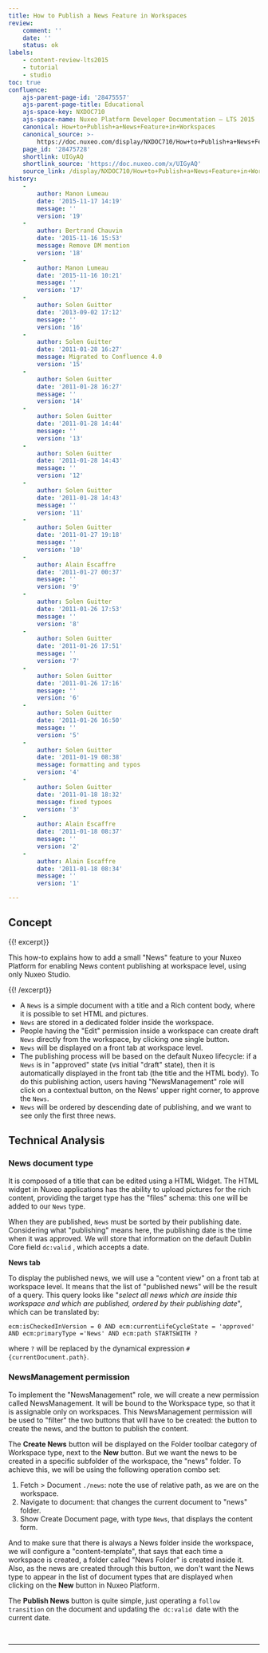 ```yaml
---
title: How to Publish a News Feature in Workspaces
review:
    comment: ''
    date: ''
    status: ok
labels:
    - content-review-lts2015
    - tutorial
    - studio
toc: true
confluence:
    ajs-parent-page-id: '28475557'
    ajs-parent-page-title: Educational
    ajs-space-key: NXDOC710
    ajs-space-name: Nuxeo Platform Developer Documentation — LTS 2015
    canonical: How+to+Publish+a+News+Feature+in+Workspaces
    canonical_source: >-
        https://doc.nuxeo.com/display/NXDOC710/How+to+Publish+a+News+Feature+in+Workspaces
    page_id: '28475728'
    shortlink: UIGyAQ
    shortlink_source: 'https://doc.nuxeo.com/x/UIGyAQ'
    source_link: /display/NXDOC710/How+to+Publish+a+News+Feature+in+Workspaces
history:
    - 
        author: Manon Lumeau
        date: '2015-11-17 14:19'
        message: ''
        version: '19'
    - 
        author: Bertrand Chauvin
        date: '2015-11-16 15:53'
        message: Remove DM mention
        version: '18'
    - 
        author: Manon Lumeau
        date: '2015-11-16 10:21'
        message: ''
        version: '17'
    - 
        author: Solen Guitter
        date: '2013-09-02 17:12'
        message: ''
        version: '16'
    - 
        author: Solen Guitter
        date: '2011-01-28 16:27'
        message: Migrated to Confluence 4.0
        version: '15'
    - 
        author: Solen Guitter
        date: '2011-01-28 16:27'
        message: ''
        version: '14'
    - 
        author: Solen Guitter
        date: '2011-01-28 14:44'
        message: ''
        version: '13'
    - 
        author: Solen Guitter
        date: '2011-01-28 14:43'
        message: ''
        version: '12'
    - 
        author: Solen Guitter
        date: '2011-01-28 14:43'
        message: ''
        version: '11'
    - 
        author: Solen Guitter
        date: '2011-01-27 19:18'
        message: ''
        version: '10'
    - 
        author: Alain Escaffre
        date: '2011-01-27 00:37'
        message: ''
        version: '9'
    - 
        author: Solen Guitter
        date: '2011-01-26 17:53'
        message: ''
        version: '8'
    - 
        author: Solen Guitter
        date: '2011-01-26 17:51'
        message: ''
        version: '7'
    - 
        author: Solen Guitter
        date: '2011-01-26 17:16'
        message: ''
        version: '6'
    - 
        author: Solen Guitter
        date: '2011-01-26 16:50'
        message: ''
        version: '5'
    - 
        author: Solen Guitter
        date: '2011-01-19 08:38'
        message: formatting and typos
        version: '4'
    - 
        author: Solen Guitter
        date: '2011-01-18 18:32'
        message: fixed typoes
        version: '3'
    - 
        author: Alain Escaffre
        date: '2011-01-18 08:37'
        message: ''
        version: '2'
    - 
        author: Alain Escaffre
        date: '2011-01-18 08:34'
        message: ''
        version: '1'

---
```

## Concept

{{! excerpt}}

This how-to explains how to add a&nbsp;small "News" feature to your Nuxeo Platform for enabling News content publishing at workspace level, using only Nuxeo Studio.

{{! /excerpt}}

*   A `News` is a simple document with a title and a Rich content body, where it is possible to set HTML and pictures.
*   `News` are stored in a dedicated folder inside the workspace.
*   People having the "Edit" permission inside a workspace can create draft `News` directly from the workspace, by clicking one single button.
*   `News` will be displayed on a front tab at workspace level.
*   The publishing process will be based on the default Nuxeo lifecycle: if a `News` is in "approved" state (vs initial "draft" state), then it is automatically displayed in the front tab (the title and the HTML body). To do this publishing action, users having "NewsManagement" role will click on a contextual button, on the News' upper right corner, to approve the `News`.
*   `News` will be ordered by descending date of publishing, and we want to see only the first three news.

## Technical Analysis

### News document type

It is composed of a title&nbsp;that can be edited using a HTML Widget. The HTML widget in Nuxeo applications has the ability to upload pictures for the rich content, providing the target type has the "files" schema: this one will be added to our `News` type.&nbsp;

When they are published, `News` must be sorted by their publishing date. Considering what "publishing" means here, the publishing date is the time when it was approved. We will store that information on the default Dublin Core field `dc:valid` , which accepts a date.&nbsp;

**News tab**

To display the published news, we will use a "content view" on a front tab at workspace level. It means that the list of "published news" will be the result of a query. This query looks like "_select all news which are inside this workspace and which are published, ordered by their publishing date_", which can be translated by:

```
ecm:isCheckedInVersion = 0 AND ecm:currentLifeCycleState = 'approved' AND ecm:primaryType ='News' AND ecm:path STARTSWITH ? 
```

where `?` will be replaced by the dynamical expression `#{currentDocument.path}`.

### **NewsManagement permission**

To implement the "NewsManagement" role, we will create a new permission called NewsManagement. It will be bound to the Workspace type, so that it is assignable only on workspaces. This NewsManagement permission will be used to "filter" the two buttons that will have to be created: the button to create the news, and the button to publish the content.

The **Create News**&nbsp;button will be displayed on the Folder toolbar category of Workspace type, next to the **New** button. But we want the news to be created in a specific subfolder of the workspace, the "news" folder. To achieve this, we will be using the following operation combo set:

1.  Fetch > Document `./news`: note the use of relative path, as we are on the workspace.
2.  Navigate to document: that changes the current document to "news" folder.
3.  Show Create Document page, with type `News`, that displays the content form.

And to make sure that there is always a News folder inside the workspace, we will configure a "content-template", that says that each time a workspace is created, a folder called "News Folder" is created inside it.&nbsp;
Also, as the news are created through this button, we don't want the News type to appear in the list of document types that are displayed when clicking on the **New** button in Nuxeo Platform.

The **Publish News** button is quite simple, just operating a `follow transition`&nbsp;on the document and updating the&nbsp; `dc:valid` &nbsp;date with the current date.

&nbsp;

* * *

&nbsp;
